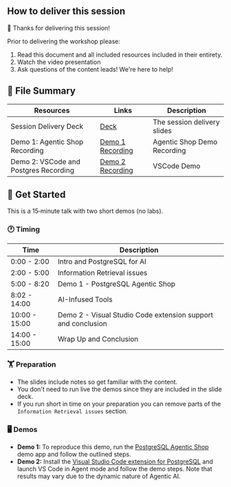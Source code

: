 ## How to deliver this session

🥇 Thanks for delivering this session!

Prior to delivering the workshop please:

1. Read this document and all included resources included in their entirety.
2. Watch the video presentation
3. Ask questions of the content leads! We're here to help!

## 📁 File Summary

| Resources          | Links                            | Description |
|-------------------|----------------------------------|-------------------|
| Session Delivery Deck     |  [Deck](https://aka.ms/AAy25c0) | The session delivery slides |
| Demo 1: Agentic Shop Recording | [Demo 1 Recording](https://aka.ms/AAy1xkd) | Agentic Shop Demo Recording |
| Demo 2: VSCode and Postgres Recording  | [Demo 2 Recording](https://aka.ms/AAy1xke) | VSCode Demo |

## 🚀 Get Started

This is a 15‑minute talk with two short demos (no labs).

### 🕐 Timing

| Time        | Description |
| --------------|------------- |
| 0:00 - 2:00   | Intro and PostgreSQL for AI |
| 2:00 - 5:00   | Information Retrieval issues |
| 5:00 - 8:20   | Demo 1 - PostgreSQL Agentic Shop |
| 8:02 - 14:00  | AI-Infused Tools |
| 10:00 - 15:00 | Demo 2 - Visual Studio Code extension support and conclusion |
| 14:00 - 15:00 | Wrap Up and Conclusion |

### 🏋️ Preparation

- The slides include notes so get familiar with the content.
- You don't need to run live the demos since they are included in the slide deck.
- If you run short in time on your preparation you can remove parts of the `Information Retrieval issues` section.

### 🖥️ Demos

- **Demo 1:** To reproduce this demo, run the [PostgreSQL Agentic Shop](https://aka.ms/postgresql-agentic-shop) demo app and follow the outlined steps.
- **Demo 2:** Install the [Visual Studio Code extension for PostgreSQL](https://aka.ms/aitour26-postgres-vscode-extension) and launch VS Code in Agent mode and follow the demo steps. Note that results may vary due to the dynamic nature of Agentic AI.
